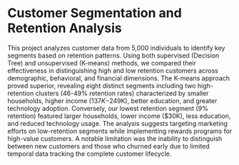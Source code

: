 # Customer Segmentation and Retention Analysis
This project analyzes customer data from 5,000 individuals to identify key segments based on retention patterns. Using both supervised (Decision Tree) and unsupervised (K-means) methods, we compared their effectiveness in distinguishing high and low retention customers across demographic, behavioral, and financial dimensions. The K-means approach proved superior, revealing eight distinct segments including two high-retention clusters (46-49% retention rates) characterized by smaller households, higher income ($137K-$249K), better education, and greater technology adoption. Conversely, our lowest retention segment (9% retention) featured larger households, lower income ($30K), less education, and reduced technology usage. The analysis suggests targeting marketing efforts on low-retention segments while implementing rewards programs for high-value customers. A notable limitation was the inability to distinguish between new customers and those who churned early due to limited temporal data tracking the complete customer lifecycle.
